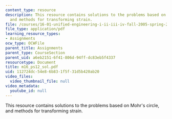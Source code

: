 ```yaml
---
content_type: resource
description: This resource contains solutions to the problems based on Mohr's circle,
  and methods for transforming strain.
file: /courses/16-01-unified-engineering-i-ii-iii-iv-fall-2005-spring-2006/112724dc54e86b831f5f31d5b420ab20_m16_ps12_sol.pdf
file_type: application/pdf
learning_resource_types:
- Assignments
ocw_type: OCWFile
parent_title: Assignments
parent_type: CourseSection
parent_uid: a6eb2151-6f41-806d-94ff-dc83eb5f4337
resourcetype: Document
title: m16_ps12_sol.pdf
uid: 112724dc-54e8-6b83-1f5f-31d5b420ab20
video_files:
  video_thumbnail_file: null
video_metadata:
  youtube_id: null
---
```

This resource contains solutions to the problems based on Mohr's circle, and methods for transforming strain.